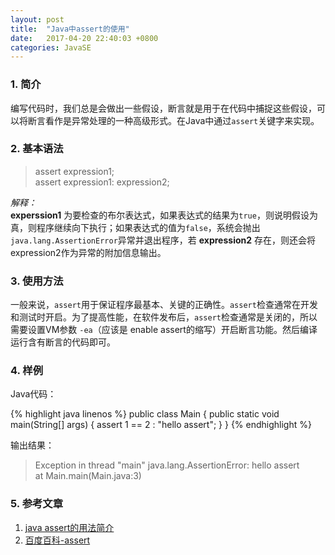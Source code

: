 ```yaml
---
layout: post
title:  "Java中assert的使用"
date:   2017-04-20 22:40:03 +0800
categories: JavaSE
---
```


### 1. 简介

编写代码时，我们总是会做出一些假设，断言就是用于在代码中捕捉这些假设，可以将断言看作是异常处理的一种高级形式。在Java中通过`assert`关键字来实现。

### 2. 基本语法
> assert expression1;  
> assert expression1: expression2;

*解释：*  
 **experssion1** 为要检查的布尔表达式，如果表达式的结果为`true`，则说明假设为真，则程序继续向下执行；如果表达式的值为`false`，系统会抛出`java.lang.AssertionError`异常并退出程序，若 **expression2** 存在，则还会将expression2作为异常的附加信息输出。

### 3. 使用方法
一般来说，`assert`用于保证程序最基本、关键的正确性。`assert`检查通常在开发和测试时开启。为了提高性能，在软件发布后，`assert`检查通常是关闭的，所以需要设置VM参数 `-ea`（应该是 enable assert的缩写）开启断言功能。然后编译运行含有断言的代码即可。

### 4. 样例
Java代码：

{% highlight java linenos %}
public class Main {
    public static void main(String[] args) {
        assert 1 == 2 : "hello assert";
    }
}
{% endhighlight %}

输出结果：
> Exception in thread "main" java.lang.AssertionError: hello assert  
	at Main.main(Main.java:3)

### 5. 参考文章
1. [java assert的用法简介](http://www.cnblogs.com/wardensky/p/4307848.html)
2. [百度百科-assert](http://baike.baidu.com/link?url=FzaLXQY2AhC4gPLmuqC94JQcdDq1vxGZV9oH1oqmRs-CzZVe5OwNqfsNGvODfMWiPR5wsV70ZUbgSNj-h-GNUK)
